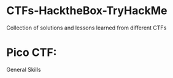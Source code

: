 # CTFs-HacktheBox-TryHackMe
   Collection of solutions and lessons learned from different CTFs
# Pico CTF: 
   General Skills
